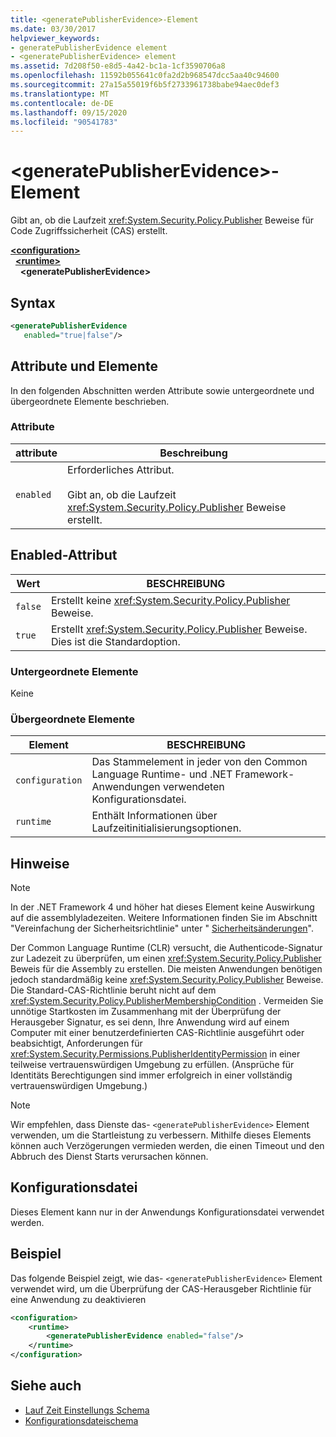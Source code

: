 ```yaml
---
title: <generatePublisherEvidence>-Element
ms.date: 03/30/2017
helpviewer_keywords:
- generatePublisherEvidence element
- <generatePublisherEvidence> element
ms.assetid: 7d208f50-e8d5-4a42-bc1a-1cf3590706a8
ms.openlocfilehash: 11592b055641c0fa2d2b968547dcc5aa40c94600
ms.sourcegitcommit: 27a15a55019f6b5f2733961738babe94aec0def3
ms.translationtype: MT
ms.contentlocale: de-DE
ms.lasthandoff: 09/15/2020
ms.locfileid: "90541783"
---
```

# <a name="generatepublisherevidence-element"></a>\<generatePublisherEvidence>-Element
Gibt an, ob die Laufzeit <xref:System.Security.Policy.Publisher> Beweise für Code Zugriffssicherheit (CAS) erstellt.  
  
[**\<configuration>**](../configuration-element.md)\
&nbsp;&nbsp;[**\<runtime>**](runtime-element.md)\
&nbsp;&nbsp;&nbsp;&nbsp;**\<generatePublisherEvidence>**  
  
## <a name="syntax"></a>Syntax  
  
```xml  
<generatePublisherEvidence
   enabled="true|false"/>  
```  
  
## <a name="attributes-and-elements"></a>Attribute und Elemente  
 In den folgenden Abschnitten werden Attribute sowie untergeordnete und übergeordnete Elemente beschrieben.  
  
### <a name="attributes"></a>Attribute  
  
|attribute|Beschreibung|  
|---------------|-----------------|  
|`enabled`|Erforderliches Attribut.<br /><br /> Gibt an, ob die Laufzeit <xref:System.Security.Policy.Publisher> Beweise erstellt.|  
  
## <a name="enabled-attribute"></a>Enabled-Attribut  
  
|Wert|BESCHREIBUNG|  
|-----------|-----------------|  
|`false`|Erstellt keine <xref:System.Security.Policy.Publisher> Beweise.|  
|`true`|Erstellt <xref:System.Security.Policy.Publisher> Beweise. Dies ist die Standardoption.|  
  
### <a name="child-elements"></a>Untergeordnete Elemente  
 Keine  
  
### <a name="parent-elements"></a>Übergeordnete Elemente  
  
|Element|BESCHREIBUNG|  
|-------------|-----------------|  
|`configuration`|Das Stammelement in jeder von den Common Language Runtime- und .NET Framework-Anwendungen verwendeten Konfigurationsdatei.|  
|`runtime`|Enthält Informationen über Laufzeitinitialisierungsoptionen.|  
  
## <a name="remarks"></a>Hinweise  
  
> [!NOTE]
> In der .NET Framework 4 und höher hat dieses Element keine Auswirkung auf die assemblyladezeiten. Weitere Informationen finden Sie im Abschnitt "Vereinfachung der Sicherheitsrichtlinie" unter " [Sicherheitsänderungen](/previous-versions/dotnet/framework/security/security-changes)".  
  
 Der Common Language Runtime (CLR) versucht, die Authenticode-Signatur zur Ladezeit zu überprüfen, um einen <xref:System.Security.Policy.Publisher> Beweis für die Assembly zu erstellen. Die meisten Anwendungen benötigen jedoch standardmäßig keine <xref:System.Security.Policy.Publisher> Beweise. Die Standard-CAS-Richtlinie beruht nicht auf dem <xref:System.Security.Policy.PublisherMembershipCondition> . Vermeiden Sie unnötige Startkosten im Zusammenhang mit der Überprüfung der Herausgeber Signatur, es sei denn, Ihre Anwendung wird auf einem Computer mit einer benutzerdefinierten CAS-Richtlinie ausgeführt oder beabsichtigt, Anforderungen für <xref:System.Security.Permissions.PublisherIdentityPermission> in einer teilweise vertrauenswürdigen Umgebung zu erfüllen. (Ansprüche für Identitäts Berechtigungen sind immer erfolgreich in einer vollständig vertrauenswürdigen Umgebung.)  
  
> [!NOTE]
> Wir empfehlen, dass Dienste das- `<generatePublisherEvidence>` Element verwenden, um die Startleistung zu verbessern.  Mithilfe dieses Elements können auch Verzögerungen vermieden werden, die einen Timeout und den Abbruch des Dienst Starts verursachen können.  
  
## <a name="configuration-file"></a>Konfigurationsdatei  
 Dieses Element kann nur in der Anwendungs Konfigurationsdatei verwendet werden.  
  
## <a name="example"></a>Beispiel  
 Das folgende Beispiel zeigt, wie das- `<generatePublisherEvidence>` Element verwendet wird, um die Überprüfung der CAS-Herausgeber Richtlinie für eine Anwendung zu deaktivieren  
  
```xml  
<configuration>  
    <runtime>  
        <generatePublisherEvidence enabled="false"/>  
    </runtime>  
</configuration>  
```  
  
## <a name="see-also"></a>Siehe auch

- [Lauf Zeit Einstellungs Schema](index.md)
- [Konfigurationsdateischema](../index.md)
